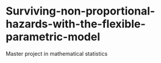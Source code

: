 # Surviving-non-proportional-hazards-with-the-flexible-parametric-model
Master project in mathematical statistics
